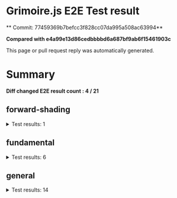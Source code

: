 # Grimoire.js E2E Test result

** Commit: 77459369b7befcc3f828cc07da995a508ac63994**

**Compared with e4a99e13d86cedbbbbd6a687bf9ab6f15461903c**

This page or pull request reply was automatically generated.

# Summary

**Diff changed E2E result count : 4 / 21**



## forward-shading

<details>
    <summary>Test results: 1</summary>

<details>
    <summary>0:forward-shading/pbr-rougness-metallic[PASSED] -- (load: 3699 / waitFor: )</summary>





<img src="https://154-108731811-gh.circle-artifacts.com/0/tmp/circle-artifacts.sex9zeB/diff/forward-shadingpbr-rougness-metallic.png"/>




<a href="http://jsrun.it/kyasbal/gCfn3#fundamental&#x3D;staging-77459369b7befcc3f828cc07da995a508ac63994">OPEN</a>



<details>
    <summary>Logs</summary>

```
log:%cGrimoire.js v0.21.1
plugins:

  1 : grimoirejs-math@1.15.1
  2 : grimoirejs-fundamental@0.30.0beta5
  3 : grimoirejs-forward-shading@1.10.1

To suppress this message,please inject a line &quot;gr.debug &#x3D; false;&quot; on the initializing timing. color:#44F;font-weight:bold;
```

</details>

<details>
    <summary>Meta</summary>


|Key|Value|
|:-:|:-:|
|config|[object Object]|
|loadTime|3699|
|logs|[object Object]|
|diffTestResult|true|
|url|http://jsrun.it/kyasbal/gCfn3#fundamental&#x3D;staging-77459369b7befcc3f828cc07da995a508ac63994|


</details>

<details>
    <summary>Config</summary>


|Key|Value|
|:-:|:-:|
|url|http://jsrun.it/kyasbal/gCfn3|
|timeout|100000|
|waitFor||
|width|640|
|height|480|
|threshold|3%|
|shift|2|
|group|forward-shading|
|name|pbr-rougness-metallic|


</details>


</details>


---

 

</details>


## fundamental

<details>
    <summary>Test results: 6</summary>

<details>
    <summary>0:fundamental/texture-direction[PASSED] -- (load: 3801 / waitFor: )</summary>





<img src="https://154-108731811-gh.circle-artifacts.com/1/tmp/circle-artifacts.OvS3XRg/diff/fundamentaltexture-direction.png"/>




<a href="https://codepen.io/kyasbal-1994/debug/gXMBJV#fundamental&#x3D;staging-77459369b7befcc3f828cc07da995a508ac63994">OPEN</a>



<details>
    <summary>Logs</summary>

```
log:%cGrimoire.js v0.21.1
plugins:

  1 : grimoirejs-math@1.15.1
  2 : grimoirejs-fundamental@0.30.0beta5

To suppress this message,please inject a line &quot;gr.debug &#x3D; false;&quot; on the initializing timing. color:#44F;font-weight:bold;
```

</details>

<details>
    <summary>Meta</summary>


|Key|Value|
|:-:|:-:|
|config|[object Object]|
|loadTime|3801|
|logs|[object Object]|
|diffTestResult|true|
|url|https://codepen.io/kyasbal-1994/debug/gXMBJV#fundamental&#x3D;staging-77459369b7befcc3f828cc07da995a508ac63994|


</details>

<details>
    <summary>Config</summary>


|Key|Value|
|:-:|:-:|
|url|https://codepen.io/kyasbal-1994/debug/gXMBJV|
|timeout|100000|
|waitFor||
|width|640|
|height|480|
|threshold|3%|
|shift|2|
|group|fundamental|
|name|texture-direction|


</details>


</details>


---


<details>
    <summary>1:fundamental/uv[PASSED] -- (load: 3079 / waitFor: )</summary>





<img src="https://154-108731811-gh.circle-artifacts.com/2/tmp/circle-artifacts.sGVzame/diff/fundamentaluv.png"/>




<a href="https://codepen.io/kyasbal-1994/debug/vWXLLK#fundamental&#x3D;staging-77459369b7befcc3f828cc07da995a508ac63994">OPEN</a>



<details>
    <summary>Logs</summary>

```
log:%cGrimoire.js v0.21.1
plugins:

  1 : grimoirejs-math@1.15.1
  2 : grimoirejs-fundamental@0.30.0beta5

To suppress this message,please inject a line &quot;gr.debug &#x3D; false;&quot; on the initializing timing. color:#44F;font-weight:bold;
```

</details>

<details>
    <summary>Meta</summary>


|Key|Value|
|:-:|:-:|
|config|[object Object]|
|loadTime|3079|
|logs|[object Object]|
|diffTestResult|true|
|url|https://codepen.io/kyasbal-1994/debug/vWXLLK#fundamental&#x3D;staging-77459369b7befcc3f828cc07da995a508ac63994|


</details>

<details>
    <summary>Config</summary>


|Key|Value|
|:-:|:-:|
|url|https://codepen.io/kyasbal-1994/debug/vWXLLK|
|timeout|100000|
|waitFor||
|width|640|
|height|480|
|threshold|3%|
|shift|2|
|group|fundamental|
|name|uv|


</details>


</details>


---


<details>
    <summary>2:fundamental/normal[PASSED] -- (load: 2872 / waitFor: )</summary>





<img src="https://154-108731811-gh.circle-artifacts.com/3/tmp/circle-artifacts.1AKRPpX/diff/fundamentalnormal.png"/>




<a href="https://codepen.io/kyasbal-1994/debug/RjGroo#fundamental&#x3D;staging-77459369b7befcc3f828cc07da995a508ac63994">OPEN</a>



<details>
    <summary>Logs</summary>

```
log:%cGrimoire.js v0.21.1
plugins:

  1 : grimoirejs-math@1.15.1
  2 : grimoirejs-fundamental@0.30.0beta5

To suppress this message,please inject a line &quot;gr.debug &#x3D; false;&quot; on the initializing timing. color:#44F;font-weight:bold;
```

</details>

<details>
    <summary>Meta</summary>


|Key|Value|
|:-:|:-:|
|config|[object Object]|
|loadTime|2872|
|logs|[object Object]|
|diffTestResult|true|
|url|https://codepen.io/kyasbal-1994/debug/RjGroo#fundamental&#x3D;staging-77459369b7befcc3f828cc07da995a508ac63994|


</details>

<details>
    <summary>Config</summary>


|Key|Value|
|:-:|:-:|
|url|https://codepen.io/kyasbal-1994/debug/RjGroo|
|timeout|100000|
|waitFor||
|width|640|
|height|480|
|threshold|3%|
|shift|2|
|group|fundamental|
|name|normal|


</details>


</details>


---


<details>
    <summary>3:fundamental/canvasFollowRelative[PASSED] -- (load: 1555 / waitFor: )</summary>





<img src="https://154-108731811-gh.circle-artifacts.com/0/tmp/circle-artifacts.sex9zeB/diff/fundamentalcanvasFollowRelative.png"/>




<a href="https://codepen.io/kyasbal-1994/debug/bf323f6b9725ceb75f0865d6dddd68b9#fundamental&#x3D;staging-77459369b7befcc3f828cc07da995a508ac63994">OPEN</a>



<details>
    <summary>Logs</summary>

```
log:%cGrimoire.js v0.21.1
plugins:

  1 : grimoirejs-math@1.15.1
  2 : grimoirejs-fundamental@0.30.0beta5

To suppress this message,please inject a line &quot;gr.debug &#x3D; false;&quot; on the initializing timing. color:#44F;font-weight:bold;
```

</details>

<details>
    <summary>Meta</summary>


|Key|Value|
|:-:|:-:|
|config|[object Object]|
|loadTime|1555|
|logs|[object Object]|
|diffTestResult|true|
|url|https://codepen.io/kyasbal-1994/debug/bf323f6b9725ceb75f0865d6dddd68b9#fundamental&#x3D;staging-77459369b7befcc3f828cc07da995a508ac63994|


</details>

<details>
    <summary>Config</summary>


|Key|Value|
|:-:|:-:|
|url|https://codepen.io/kyasbal-1994/debug/bf323f6b9725ceb75f0865d6dddd68b9|
|timeout|100000|
|waitFor||
|width|640|
|height|480|
|threshold|3%|
|shift|2|
|group|fundamental|
|name|canvasFollowRelative|


</details>


</details>


---


<details>
    <summary>4:fundamental/canvasConsiderBorder[PASSED] -- (load: 1466 / waitFor: )</summary>





<img src="https://154-108731811-gh.circle-artifacts.com/1/tmp/circle-artifacts.OvS3XRg/diff/fundamentalcanvasConsiderBorder.png"/>




<a href="https://codepen.io/kyasbal-1994/debug/d448653295e3678bdbbc626bf9192f79#fundamental&#x3D;staging-77459369b7befcc3f828cc07da995a508ac63994">OPEN</a>



<details>
    <summary>Logs</summary>

```
log:%cGrimoire.js v0.21.1
plugins:

  1 : grimoirejs-math@1.15.1
  2 : grimoirejs-fundamental@0.30.0beta5

To suppress this message,please inject a line &quot;gr.debug &#x3D; false;&quot; on the initializing timing. color:#44F;font-weight:bold;
```

</details>

<details>
    <summary>Meta</summary>


|Key|Value|
|:-:|:-:|
|config|[object Object]|
|loadTime|1466|
|logs|[object Object]|
|diffTestResult|true|
|url|https://codepen.io/kyasbal-1994/debug/d448653295e3678bdbbc626bf9192f79#fundamental&#x3D;staging-77459369b7befcc3f828cc07da995a508ac63994|


</details>

<details>
    <summary>Config</summary>


|Key|Value|
|:-:|:-:|
|url|https://codepen.io/kyasbal-1994/debug/d448653295e3678bdbbc626bf9192f79|
|timeout|100000|
|waitFor||
|width|640|
|height|480|
|threshold|3%|
|shift|2|
|group|fundamental|
|name|canvasConsiderBorder|


</details>


</details>


---


<details>
    <summary>5:fundamental/dynamicParentSizeChange[PASSED] -- (load: 1040 / waitFor: )</summary>





<img src="https://154-108731811-gh.circle-artifacts.com/2/tmp/circle-artifacts.sGVzame/diff/fundamentaldynamicParentSizeChange.png"/>




<a href="https://codepen.io/kyasbal-1994/debug/074bef092e7a50ed3e33fe7c75c923e6#fundamental&#x3D;staging-77459369b7befcc3f828cc07da995a508ac63994">OPEN</a>



<details>
    <summary>Logs</summary>

```
log:%cGrimoire.js v0.21.1
plugins:

  1 : grimoirejs-math@1.15.1
  2 : grimoirejs-fundamental@0.30.0beta5

To suppress this message,please inject a line &quot;gr.debug &#x3D; false;&quot; on the initializing timing. color:#44F;font-weight:bold;
```

</details>

<details>
    <summary>Meta</summary>


|Key|Value|
|:-:|:-:|
|config|[object Object]|
|loadTime|1040|
|logs|[object Object]|
|diffTestResult|true|
|url|https://codepen.io/kyasbal-1994/debug/074bef092e7a50ed3e33fe7c75c923e6#fundamental&#x3D;staging-77459369b7befcc3f828cc07da995a508ac63994|


</details>

<details>
    <summary>Config</summary>


|Key|Value|
|:-:|:-:|
|url|https://codepen.io/kyasbal-1994/debug/074bef092e7a50ed3e33fe7c75c923e6|
|timeout|100000|
|waitFor||
|width|640|
|height|480|
|threshold|3%|
|shift|2|
|group|fundamental|
|name|dynamicParentSizeChange|


</details>


</details>


---

 

</details>


## general

<details>
    <summary>Test results: 14</summary>

<details>
    <summary>0:general/earth[PASSED] -- (load: 1882 / waitFor: )</summary>





<img src="https://154-108731811-gh.circle-artifacts.com/3/tmp/circle-artifacts.1AKRPpX/diff/generalearth.png"/>




<a href="http://jsrun.it/cx20/89C8#fundamental&#x3D;staging-77459369b7befcc3f828cc07da995a508ac63994">OPEN</a>



<details>
    <summary>Logs</summary>

```
log:%cGrimoire.js v0.20.1
plugins:

  1 : grimoirejs-math@1.15.1
  2 : grimoirejs-fundamental@0.30.4
  3 : grimoirejs-preset-basic@1.11.15
  4 : grimoirejs-forward-shading@1.10.1

To suppress this message,please inject a line &quot;gr.debug &#x3D; false;&quot; on the initializing timing. color:#44F;font-weight:bold;
```

</details>

<details>
    <summary>Meta</summary>


|Key|Value|
|:-:|:-:|
|config|[object Object]|
|loadTime|1882|
|logs|[object Object]|
|diffTestResult|true|
|url|http://jsrun.it/cx20/89C8#fundamental&#x3D;staging-77459369b7befcc3f828cc07da995a508ac63994|


</details>

<details>
    <summary>Config</summary>


|Key|Value|
|:-:|:-:|
|url|http://jsrun.it/cx20/89C8|
|timeout|100000|
|waitFor||
|width|640|
|height|480|
|threshold|3%|
|shift|2|
|group|general|
|name|earth|


</details>


</details>


---


<details>
    <summary>1:general/gltf[PASSED] -- (load: 778 / waitFor: )</summary>





<img src="https://154-108731811-gh.circle-artifacts.com/0/tmp/circle-artifacts.sex9zeB/diff/generalgltf.png"/>




<a href="http://jsrun.it/cx20/6ojC#fundamental&#x3D;staging-77459369b7befcc3f828cc07da995a508ac63994">OPEN</a>



<details>
    <summary>Logs</summary>

```
log:%cGrimoire.js v0.20.0
plugins:

  1 : grimoirejs-math@1.14.6
  2 : grimoirejs-fundamental@0.28.2
  3 : grimoirejs-preset-basic@1.11.3
  4 : grimoirejs-animation@1.2.0
  5 : grimoirejs-forward-shading@1.7.3
  6 : grimoirejs-gltf@2.2.1

To suppress this message,please inject a line &quot;gr.debug &#x3D; false;&quot; on the initializing timing. color:#44F;font-weight:bold;
```

</details>

<details>
    <summary>Meta</summary>


|Key|Value|
|:-:|:-:|
|config|[object Object]|
|loadTime|778|
|logs|[object Object]|
|diffTestResult|true|
|url|http://jsrun.it/cx20/6ojC#fundamental&#x3D;staging-77459369b7befcc3f828cc07da995a508ac63994|


</details>

<details>
    <summary>Config</summary>


|Key|Value|
|:-:|:-:|
|url|http://jsrun.it/cx20/6ojC|
|timeout|100000|
|waitFor||
|width|640|
|height|480|
|threshold|3%|
|shift|2|
|group|general|
|name|gltf|


</details>


</details>


---



### 2:general/posteffect\[CHANGED\]

* load: 2454
* waitFor: 





<img src="https://154-108731811-gh.circle-artifacts.com/1/tmp/circle-artifacts.OvS3XRg/diff/generalposteffect.png"/>




<a href="http://jsrun.it/cx20/snhP#fundamental&#x3D;staging-77459369b7befcc3f828cc07da995a508ac63994">OPEN</a>



<details>
    <summary>Logs</summary>

```
log:%cGrimoire.js v0.19.5
plugins:

  1 : grimoirejs-math@1.14.3
  2 : grimoirejs-fundamental@0.28.2
  3 : grimoirejs-preset-basic@1.11.0

To suppress this message,please inject a line &quot;gr.debug &#x3D; false;&quot; on the initializing timing. color:#44F;font-weight:bold;
```

</details>

<details>
    <summary>Meta</summary>


|Key|Value|
|:-:|:-:|
|config|[object Object]|
|loadTime|2454|
|logs|[object Object]|
|diffTestResult|false|
|url|http://jsrun.it/cx20/snhP#fundamental&#x3D;staging-77459369b7befcc3f828cc07da995a508ac63994|


</details>

<details>
    <summary>Config</summary>


|Key|Value|
|:-:|:-:|
|url|http://jsrun.it/cx20/snhP|
|timeout|100000|
|waitFor||
|width|640|
|height|480|
|threshold|3%|
|shift|2|
|group|general|
|name|posteffect|


</details>


---


<details>
    <summary>3:general/primitives[PASSED] -- (load: 1821 / waitFor: )</summary>





<img src="https://154-108731811-gh.circle-artifacts.com/2/tmp/circle-artifacts.sGVzame/diff/generalprimitives.png"/>




<a href="http://jsrun.it/cx20/WWUy#fundamental&#x3D;staging-77459369b7befcc3f828cc07da995a508ac63994">OPEN</a>



<details>
    <summary>Logs</summary>

```
log:%cGrimoire.js v0.20.0
plugins:

  1 : grimoirejs-math@1.14.7
  2 : grimoirejs-fundamental@0.29.2
  3 : grimoirejs-preset-basic@1.11.5

To suppress this message,please inject a line &quot;gr.debug &#x3D; false;&quot; on the initializing timing. color:#44F;font-weight:bold;
```

</details>

<details>
    <summary>Meta</summary>


|Key|Value|
|:-:|:-:|
|config|[object Object]|
|loadTime|1821|
|logs|[object Object]|
|diffTestResult|true|
|url|http://jsrun.it/cx20/WWUy#fundamental&#x3D;staging-77459369b7befcc3f828cc07da995a508ac63994|


</details>

<details>
    <summary>Config</summary>


|Key|Value|
|:-:|:-:|
|url|http://jsrun.it/cx20/WWUy|
|timeout|100000|
|waitFor||
|width|640|
|height|480|
|threshold|3%|
|shift|2|
|group|general|
|name|primitives|


</details>


</details>


---


<details>
    <summary>4:general/quaternion[PASSED] -- (load: 1169 / waitFor: )</summary>





<img src="https://154-108731811-gh.circle-artifacts.com/3/tmp/circle-artifacts.1AKRPpX/diff/generalquaternion.png"/>




<a href="http://jsrun.it/cx20/29IU#fundamental&#x3D;staging-77459369b7befcc3f828cc07da995a508ac63994">OPEN</a>



<details>
    <summary>Logs</summary>

```
log:%cGrimoire.js v0.20.1
plugins:

  1 : grimoirejs-math@1.14.7
  2 : grimoirejs-fundamental@0.29.4
  3 : grimoirejs-preset-basic@1.11.8

To suppress this message,please inject a line &quot;gr.debug &#x3D; false;&quot; on the initializing timing. color:#44F;font-weight:bold;
```

</details>

<details>
    <summary>Meta</summary>


|Key|Value|
|:-:|:-:|
|config|[object Object]|
|loadTime|1169|
|logs|[object Object]|
|diffTestResult|true|
|url|http://jsrun.it/cx20/29IU#fundamental&#x3D;staging-77459369b7befcc3f828cc07da995a508ac63994|


</details>

<details>
    <summary>Config</summary>


|Key|Value|
|:-:|:-:|
|url|http://jsrun.it/cx20/29IU|
|timeout|100000|
|waitFor||
|width|640|
|height|480|
|threshold|3%|
|shift|2|
|group|general|
|name|quaternion|


</details>


</details>


---


<details>
    <summary>5:general/teapod-wireframe[PASSED] -- (load: 772 / waitFor: )</summary>





<img src="https://154-108731811-gh.circle-artifacts.com/0/tmp/circle-artifacts.sex9zeB/diff/generalteapod-wireframe.png"/>




<a href="http://jsrun.it/cx20/Ukzk#fundamental&#x3D;staging-77459369b7befcc3f828cc07da995a508ac63994">OPEN</a>



<details>
    <summary>Logs</summary>

```
log:%cGrimoire.js v0.20.1
plugins:

  1 : grimoirejs-math@1.14.7
  2 : grimoirejs-fundamental@0.29.4
  3 : grimoirejs-preset-basic@1.11.8

To suppress this message,please inject a line &quot;gr.debug &#x3D; false;&quot; on the initializing timing. color:#44F;font-weight:bold;
```

</details>

<details>
    <summary>Meta</summary>


|Key|Value|
|:-:|:-:|
|config|[object Object]|
|loadTime|772|
|logs|[object Object]|
|diffTestResult|true|
|url|http://jsrun.it/cx20/Ukzk#fundamental&#x3D;staging-77459369b7befcc3f828cc07da995a508ac63994|


</details>

<details>
    <summary>Config</summary>


|Key|Value|
|:-:|:-:|
|url|http://jsrun.it/cx20/Ukzk|
|timeout|100000|
|waitFor||
|width|640|
|height|480|
|threshold|3%|
|shift|2|
|group|general|
|name|teapod-wireframe|


</details>


</details>


---


<details>
    <summary>6:general/teapod-normal[PASSED] -- (load: 1603 / waitFor: )</summary>





<img src="https://154-108731811-gh.circle-artifacts.com/1/tmp/circle-artifacts.OvS3XRg/diff/generalteapod-normal.png"/>




<a href="http://jsrun.it/cx20/MPRv#fundamental&#x3D;staging-77459369b7befcc3f828cc07da995a508ac63994">OPEN</a>



<details>
    <summary>Logs</summary>

```
log:%cGrimoire.js v0.20.1
plugins:

  1 : grimoirejs-math@1.14.7
  2 : grimoirejs-fundamental@0.29.4
  3 : grimoirejs-preset-basic@1.11.8

To suppress this message,please inject a line &quot;gr.debug &#x3D; false;&quot; on the initializing timing. color:#44F;font-weight:bold;
```

</details>

<details>
    <summary>Meta</summary>


|Key|Value|
|:-:|:-:|
|config|[object Object]|
|loadTime|1603|
|logs|[object Object]|
|diffTestResult|true|
|url|http://jsrun.it/cx20/MPRv#fundamental&#x3D;staging-77459369b7befcc3f828cc07da995a508ac63994|


</details>

<details>
    <summary>Config</summary>


|Key|Value|
|:-:|:-:|
|url|http://jsrun.it/cx20/MPRv|
|timeout|100000|
|waitFor||
|width|640|
|height|480|
|threshold|3%|
|shift|2|
|group|general|
|name|teapod-normal|


</details>


</details>


---


<details>
    <summary>7:general/teapod-texture[PASSED] -- (load: 1192 / waitFor: )</summary>





<img src="https://154-108731811-gh.circle-artifacts.com/2/tmp/circle-artifacts.sGVzame/diff/generalteapod-texture.png"/>




<a href="http://jsrun.it/cx20/kPYg#fundamental&#x3D;staging-77459369b7befcc3f828cc07da995a508ac63994">OPEN</a>



<details>
    <summary>Logs</summary>

```
log:%cGrimoire.js v0.20.1
plugins:

  1 : grimoirejs-math@1.14.7
  2 : grimoirejs-fundamental@0.29.4
  3 : grimoirejs-preset-basic@1.11.8

To suppress this message,please inject a line &quot;gr.debug &#x3D; false;&quot; on the initializing timing. color:#44F;font-weight:bold;
```

</details>

<details>
    <summary>Meta</summary>


|Key|Value|
|:-:|:-:|
|config|[object Object]|
|loadTime|1192|
|logs|[object Object]|
|diffTestResult|true|
|url|http://jsrun.it/cx20/kPYg#fundamental&#x3D;staging-77459369b7befcc3f828cc07da995a508ac63994|


</details>

<details>
    <summary>Config</summary>


|Key|Value|
|:-:|:-:|
|url|http://jsrun.it/cx20/kPYg|
|timeout|100000|
|waitFor||
|width|640|
|height|480|
|threshold|3%|
|shift|2|
|group|general|
|name|teapod-texture|


</details>


</details>


---


<details>
    <summary>8:general/pbr[PASSED] -- (load: 782 / waitFor: )</summary>





<img src="https://154-108731811-gh.circle-artifacts.com/3/tmp/circle-artifacts.1AKRPpX/diff/generalpbr.png"/>




<a href="http://jsrun.it/cx20/Qurl#fundamental&#x3D;staging-77459369b7befcc3f828cc07da995a508ac63994">OPEN</a>



<details>
    <summary>Logs</summary>

```
log:%cGrimoire.js v0.20.1
plugins:

  1 : grimoirejs-math@1.14.8
  2 : grimoirejs-fundamental@0.29.4
  3 : grimoirejs-preset-basic@1.11.9
  4 : grimoirejs-animation@1.2.0
  5 : grimoirejs-forward-shading@1.9.1
  6 : grimoirejs-gltf@2.2.6

To suppress this message,please inject a line &quot;gr.debug &#x3D; false;&quot; on the initializing timing. color:#44F;font-weight:bold;
```

</details>

<details>
    <summary>Meta</summary>


|Key|Value|
|:-:|:-:|
|config|[object Object]|
|loadTime|782|
|logs|[object Object]|
|diffTestResult|true|
|url|http://jsrun.it/cx20/Qurl#fundamental&#x3D;staging-77459369b7befcc3f828cc07da995a508ac63994|


</details>

<details>
    <summary>Config</summary>


|Key|Value|
|:-:|:-:|
|url|http://jsrun.it/cx20/Qurl|
|timeout|100000|
|waitFor||
|width|640|
|height|480|
|threshold|3%|
|shift|2|
|group|general|
|name|pbr|


</details>


</details>


---



### 9:general/particles\[CHANGED\]

* load: 1341
* waitFor: 





<img src="https://154-108731811-gh.circle-artifacts.com/0/tmp/circle-artifacts.sex9zeB/diff/generalparticles.png"/>




<a href="http://jsrun.it/case2912/6B8h#fundamental&#x3D;staging-77459369b7befcc3f828cc07da995a508ac63994">OPEN</a>



<details>
    <summary>Logs</summary>

```
log:%cGrimoire.js v0.21.0
plugins:

  1 : grimoirejs-math@1.15.1
  2 : grimoirejs-fundamental@0.30.5
  3 : grimoirejs-preset-basic@1.11.16

To suppress this message,please inject a line &quot;gr.debug &#x3D; false;&quot; on the initializing timing. color:#44F;font-weight:bold;
```

</details>

<details>
    <summary>Meta</summary>


|Key|Value|
|:-:|:-:|
|config|[object Object]|
|loadTime|1341|
|logs|[object Object]|
|diffTestResult|false|
|url|http://jsrun.it/case2912/6B8h#fundamental&#x3D;staging-77459369b7befcc3f828cc07da995a508ac63994|


</details>

<details>
    <summary>Config</summary>


|Key|Value|
|:-:|:-:|
|url|http://jsrun.it/case2912/6B8h|
|timeout|100000|
|waitFor||
|width|640|
|height|480|
|threshold|3%|
|shift|2|
|group|general|
|name|particles|


</details>


---


<details>
    <summary>10:general/axis[PASSED] -- (load: 789 / waitFor: )</summary>





<img src="https://154-108731811-gh.circle-artifacts.com/1/tmp/circle-artifacts.OvS3XRg/diff/generalaxis.png"/>




<a href="http://jsrun.it/cx20/ebdy#fundamental&#x3D;staging-77459369b7befcc3f828cc07da995a508ac63994">OPEN</a>



<details>
    <summary>Logs</summary>

```
log:%cGrimoire.js v0.20.1
plugins:

  1 : grimoirejs-math@1.14.7
  2 : grimoirejs-fundamental@0.29.4
  3 : grimoirejs-preset-basic@1.11.8

To suppress this message,please inject a line &quot;gr.debug &#x3D; false;&quot; on the initializing timing. color:#44F;font-weight:bold;
```

</details>

<details>
    <summary>Meta</summary>


|Key|Value|
|:-:|:-:|
|config|[object Object]|
|loadTime|789|
|logs|[object Object]|
|diffTestResult|true|
|url|http://jsrun.it/cx20/ebdy#fundamental&#x3D;staging-77459369b7befcc3f828cc07da995a508ac63994|


</details>

<details>
    <summary>Config</summary>


|Key|Value|
|:-:|:-:|
|url|http://jsrun.it/cx20/ebdy|
|timeout|100000|
|waitFor||
|width|640|
|height|480|
|threshold|3%|
|shift|2|
|group|general|
|name|axis|


</details>


</details>


---


<details>
    <summary>11:general/forward[PASSED] -- (load: 1297 / waitFor: )</summary>





<img src="https://154-108731811-gh.circle-artifacts.com/2/tmp/circle-artifacts.sGVzame/diff/generalforward.png"/>




<a href="http://jsrun.it/cx20/UE4P#fundamental&#x3D;staging-77459369b7befcc3f828cc07da995a508ac63994">OPEN</a>



<details>
    <summary>Logs</summary>

```
log:%cGrimoire.js v0.20.1
plugins:

  1 : grimoirejs-math@1.15.1
  2 : grimoirejs-fundamental@0.30.4
  3 : grimoirejs-preset-basic@1.11.15
  4 : grimoirejs-forward-shading@1.10.1

To suppress this message,please inject a line &quot;gr.debug &#x3D; false;&quot; on the initializing timing. color:#44F;font-weight:bold;
```

</details>

<details>
    <summary>Meta</summary>


|Key|Value|
|:-:|:-:|
|config|[object Object]|
|loadTime|1297|
|logs|[object Object]|
|diffTestResult|true|
|url|http://jsrun.it/cx20/UE4P#fundamental&#x3D;staging-77459369b7befcc3f828cc07da995a508ac63994|


</details>

<details>
    <summary>Config</summary>


|Key|Value|
|:-:|:-:|
|url|http://jsrun.it/cx20/UE4P|
|timeout|100000|
|waitFor||
|width|640|
|height|480|
|threshold|3%|
|shift|2|
|group|general|
|name|forward|


</details>


</details>


---



### 12:general/shader\[CHANGED\]

* load: 937
* waitFor: 





<img src="https://154-108731811-gh.circle-artifacts.com/3/tmp/circle-artifacts.1AKRPpX/diff/generalshader.png"/>




<a href="http://jsrun.it/kyasbal/2DVy#fundamental&#x3D;staging-77459369b7befcc3f828cc07da995a508ac63994">OPEN</a>



<details>
    <summary>Logs</summary>

```
log:%cGrimoire.js v0.21.0
plugins:

  1 : grimoirejs-math@1.15.1
  2 : grimoirejs-fundamental@0.30.5
  3 : grimoirejs-preset-basic@1.11.16

To suppress this message,please inject a line &quot;gr.debug &#x3D; false;&quot; on the initializing timing. color:#44F;font-weight:bold;
```

</details>

<details>
    <summary>Meta</summary>


|Key|Value|
|:-:|:-:|
|config|[object Object]|
|loadTime|937|
|logs|[object Object]|
|diffTestResult|false|
|url|http://jsrun.it/kyasbal/2DVy#fundamental&#x3D;staging-77459369b7befcc3f828cc07da995a508ac63994|


</details>

<details>
    <summary>Config</summary>


|Key|Value|
|:-:|:-:|
|url|http://jsrun.it/kyasbal/2DVy|
|timeout|100000|
|waitFor||
|width|640|
|height|480|
|threshold|3%|
|shift|2|
|group|general|
|name|shader|


</details>


---



### 13:general/pbrTest14\[CHANGED\]

* load: 2695
* waitFor: 





<img src="https://154-108731811-gh.circle-artifacts.com/0/tmp/circle-artifacts.sex9zeB/diff/generalpbrTest14.png"/>




<a href="http://jsrun.it/kyasbal/oeKr#fundamental&#x3D;staging-77459369b7befcc3f828cc07da995a508ac63994">OPEN</a>



<details>
    <summary>Logs</summary>

```
log:%cGrimoire.js v0.19.1
plugins:

  1 : grimoirejs-math@1.14.2
  2 : grimoirejs-fundamental@0.28.1
  3 : grimoirejs-preset-basic@1.10.17
  4 : grimoirejs-forward-shading@1.7.3

To suppress this message,please inject a line &quot;gr.debug &#x3D; false;&quot; on the initializing timing. color:#44F;font-weight:bold;
error:JSHandle@error
```

</details>

<details>
    <summary>Meta</summary>


|Key|Value|
|:-:|:-:|
|config|[object Object]|
|loadTime|2695|
|logs|[object Object],[object Object]|
|diffTestResult|false|
|url|http://jsrun.it/kyasbal/oeKr#fundamental&#x3D;staging-77459369b7befcc3f828cc07da995a508ac63994|


</details>

<details>
    <summary>Config</summary>


|Key|Value|
|:-:|:-:|
|timeout|100000|
|url|http://jsrun.it/kyasbal/oeKr|
|waitFor||
|width|640|
|height|480|
|threshold|3%|
|shift|2|
|group|general|
|name|pbrTest14|


</details>


---

 

</details>
 